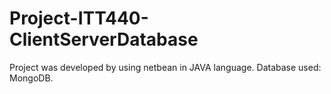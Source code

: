 # Project-ITT440-ClientServerDatabase
Project was developed by using netbean in JAVA language. Database used: MongoDB.
